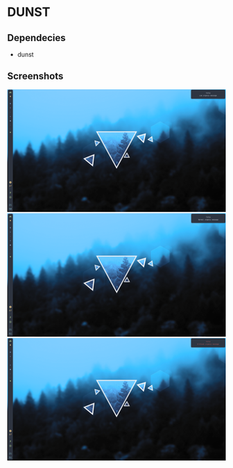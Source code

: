 # DUNST

## Dependecies

- dunst

## Screenshots

![preview](screenshots/low_preview.png)
![preview](screenshots/normal_preview.png)
![preview](screenshots/critical_preview.png)